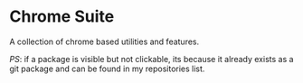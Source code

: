 # Chrome Suite

A collection of chrome based utilities and features.

_PS_: if a package is visible but not clickable, its because it already exists as a git package and can be found in my repositories list.
